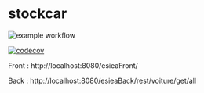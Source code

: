 # stockcar

![example workflow](https://github.com/mathis-kdio/stockcar/actions/workflows/build.yml/badge.svg)

[![codecov](https://codecov.io/gh/mathis-kdio/stockcar/branch/main/graph/badge.svg?token=gYK1JBwPLc)](https://codecov.io/gh/mathis-kdio/stockcar)


Front : http://localhost:8080/esieaFront/

Back : http://localhost:8080/esieaBack/rest/voiture/get/all

